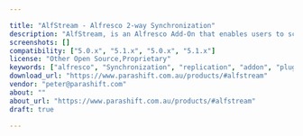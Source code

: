 ```yaml
---

title: "AlfStream - Alfresco 2-way Synchronization"
description: "AlfStream, is an Alfresco Add-On that enables users to scale their operations from one Alfresco instance to many, through synchronization. Alfstream is an effort to turn the Alfresco database into a more transactional event-driven system.â€‚â€‚This can be seen as a form of stream processing , or an application of the Event Sourcing design pattern. What Alfstream is at its core is a way to subscribe to a stream of events that occur in Alfresco: creates, reads, updates and deletes, which can be synchronised with another system.â€‚â€‚ Every time an change is taken within Alfresco, an event is triggered, so that anything observing these events can act upon them accordingly."
screenshots: []
compatibility: ["5.0.x", "5.1.x", "5.0.x", "5.1.x"]
license: "Other Open Source,Proprietary"
keywords: ["alfresco", "Synchronization", "replication", "addon", "plugin", "community", "Integration"]
download_url: "https://www.parashift.com.au/products/#alfstream"
vendor: "peter@parashift.com"
about: ""
about_url: "https://www.parashift.com.au/products/#alfstream"
draft: true

---
```

